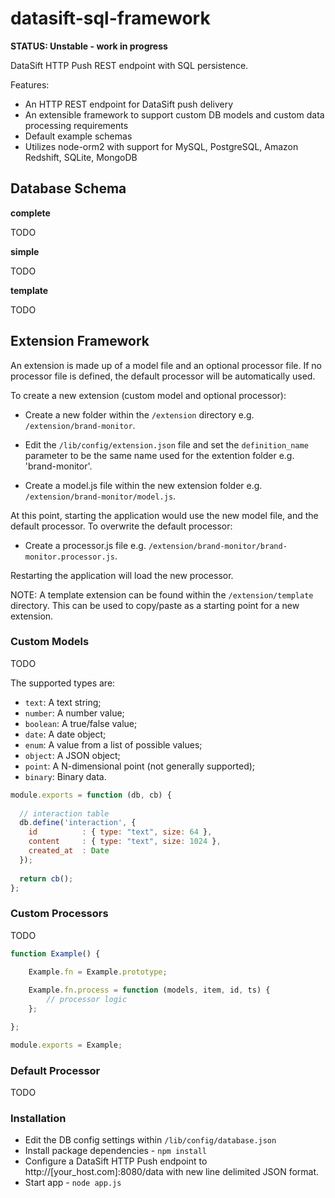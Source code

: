datasift-sql-framework
======================

**STATUS: Unstable - work in progress**

DataSift HTTP Push REST endpoint with SQL persistence. 

Features:
* An HTTP REST endpoint for DataSift push delivery
* An extensible framework to support custom DB models and custom data processing requirements
* Default example schemas
* Utilizes node-orm2 with support for MySQL, PostgreSQL, Amazon Redshift, SQLite, MongoDB

## Database Schema


**complete**

TODO

**simple**

TODO

**template**

TODO


## Extension Framework

An extension is made up of a model file and an optional processor file. If no processor file is defined, the default processor will be automatically used.

To create a new extension (custom model and optional processor):

* Create a new folder within the <code>/extension</code> directory e.g. <code>/extension/brand-monitor</code>.
* Edit the <code>/lib/config/extension.json</code> file and set the <code>definition_name</code> parameter to be the same name used for the extention folder e.g. 'brand-monitor'.

* Create a model.js file within the new extension folder e.g. <code>/extension/brand-monitor/model.js</code>.


At this point, starting the application would use the new model file, and the default processor. To overwrite the default processor:

* Create a processor.js file e.g. <code>/extension/brand-monitor/brand-monitor.processor.js</code>.

Restarting the application will load the new processor.

NOTE: A template extension can be found within the <code>/extension/template</code> directory. This can be used to copy/paste as a starting point for a new extension.


### Custom Models

TODO

The supported types are:

- `text`: A text string;
- `number`: A number value;
- `boolean`: A true/false value;
- `date`: A date object;
- `enum`: A value from a list of possible values;
- `object`: A JSON object;
- `point`: A N-dimensional point (not generally supported);
- `binary`: Binary data.

```javascript
module.exports = function (db, cb) {
  
  // interaction table
  db.define('interaction', {
    id          : { type: "text", size: 64 },
    content     : { type: "text", size: 1024 },
  	created_at  : Date
  });
  
  return cb();
};
```

### Custom Processors

TODO

```javascript
function Example() {

	Example.fn = Example.prototype;
	
	Example.fn.process = function (models, item, id, ts) {
		// processor logic
	};

};

module.exports = Example;
```

### Default Processor

TODO

### Installation
* Edit the DB config settings within <code>/lib/config/database.json</code>
* Install package dependencies - <code>npm install</code>
* Configure a DataSift HTTP Push endpoint to http://[your_host.com]:8080/data with new line delimited JSON format.
* Start app - <code>node app.js</code>